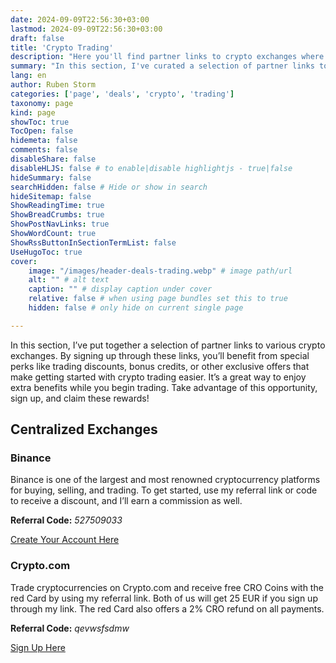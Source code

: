 ```yaml
---
date: 2024-09-09T22:56:30+03:00
lastmod: 2024-09-09T22:56:30+03:00
draft: false
title: 'Crypto Trading'
description: "Here you'll find partner links to crypto exchanges where you can get exclusive benefits by signing up through my link."
summary: "In this section, I've curated a selection of partner links to various crypto exchanges. By signing up through these links, you'll benefit from special perks such as trading discounts, bonus credits, or other exclusive offers to help you get started with crypto trading."
lang: en
author: Ruben Storm
categories: ['page', 'deals', 'crypto', 'trading']
taxonomy: page
kind: page
showToc: true
TocOpen: false
hidemeta: false
comments: false
disableShare: false
disableHLJS: false # to enable|disable highlightjs - true|false
hideSummary: false
searchHidden: false # Hide or show in search
hideSitemap: false
ShowReadingTime: true
ShowBreadCrumbs: true
ShowPostNavLinks: true
ShowWordCount: true
ShowRssButtonInSectionTermList: false
UseHugoToc: true
cover:
    image: "/images/header-deals-trading.webp" # image path/url
    alt: "" # alt text
    caption: "" # display caption under cover
    relative: false # when using page bundles set this to true
    hidden: false # only hide on current single page

---
```


In this section, I’ve put together a selection of partner links to various crypto exchanges. By signing up through these links, you’ll benefit from special perks like trading discounts, bonus credits, or other exclusive offers that make getting started with crypto trading easier. It’s a great way to enjoy extra benefits while you begin trading. Take advantage of this opportunity, sign up, and claim these rewards!

## Centralized Exchanges

### Binance

Binance is one of the largest and most renowned cryptocurrency platforms for buying, selling, and trading. To get started, use my referral link or code to receive a discount, and I’ll earn a commission as well. 

**Referral Code:** *527509033*

[Create Your Account Here][defBinanceLink]

### Crypto.com

Trade cryptocurrencies on Crypto.com and receive free CRO Coins with the red Card by using my referral link. Both of us will get 25 EUR if you sign up through my link. The red Card also offers a 2% CRO refund on all payments.

**Referral Code:** *qevwsfsdmw*

[Sign Up Here][defCryptoLink]



[defBinanceLink]: https://accounts.binance.com/en/register?ref=527509033
[defCryptoLink]: https://crypto.com/exch/qevwsfsdmw